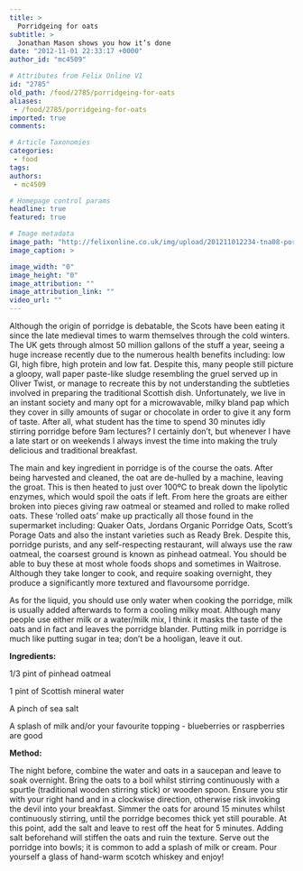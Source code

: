 ```yaml
---
title: >
  Porridgeing for oats
subtitle: >
  Jonathan Mason shows you how it’s done
date: "2012-11-01 22:33:17 +0000"
author_id: "mc4509"

# Attributes from Felix Online V1
id: "2785"
old_path: /food/2785/porridgeing-for-oats
aliases:
 - /food/2785/porridgeing-for-oats
imported: true
comments:

# Article Taxonomies
categories:
 - food
tags:
authors:
 - mc4509

# Homepage control params
headline: true
featured: true

# Image metadata
image_path: "http://felixonline.co.uk/img/upload/201211012234-tna08-porridge-ting.jpg"
image_caption: >

image_width: "0"
image_height: "0"
image_attribution: ""
image_attribution_link: ""
video_url: ""
---
```


Although the origin of porridge is debatable, the Scots have been eating it since the late medieval times to warm themselves through the cold winters. The UK gets through almost 50 million gallons of the stuff a year, seeing a huge increase recently due to the numerous health benefits including: low GI, high fibre, high protein and low fat. Despite this, many people still picture a gloopy, wall paper paste-like sludge resembling the gruel served up in Oliver Twist, or manage to recreate this by not understanding the subtleties involved in preparing the traditional Scottish dish. Unfortunately, we live in an instant society and many opt for a microwavable, milky bland pap which they cover in silly amounts of sugar or chocolate in order to give it any form of taste. After all, what student has the time to spend 30 minutes idly stirring porridge before 9am lectures? I certainly don’t, but whenever I have a late start or on weekends I always invest the time into making the truly delicious and traditional breakfast.

The main and key ingredient in porridge is of the course the oats. After being harvested and cleaned, the oat are de-hulled by a machine, leaving the groat. This is then heated to just over 100ºC to break down the lipolytic enzymes, which would spoil the oats if left. From here the groats are either broken into pieces giving raw oatmeal or steamed and rolled to make rolled oats. These ‘rolled oats’ make up practically all those found in the supermarket including: Quaker Oats, Jordans Organic Porridge Oats, Scott’s Porage Oats and also the instant varieties such as Ready Brek. Despite this, porridge purists, and any self-respecting restaurant, will always use the raw oatmeal, the coarsest ground is known as pinhead oatmeal. You should be able to buy these at most whole foods shops and sometimes in Waitrose. Although they take longer to cook, and require soaking overnight, they produce a significantly more textured and flavoursome porridge.

As for the liquid, you should use only water when cooking the porridge, milk is usually added afterwards to form a cooling milky moat. Although many people use either milk or a water/milk mix, I think it masks the taste of the oats and in fact and leaves the porridge blander. Putting milk in porridge is much like putting sugar in tea; don’t be a hooligan, leave it out.

__Ingredients:__

1/3 pint of pinhead oatmeal

1 pint of Scottish mineral water

A pinch of sea salt

A splash of milk and/or your favourite topping - blueberries or raspberries are good

__Method:__

The night before, combine the water and oats in a saucepan and leave to soak overnight. Bring the oats to a boil whilst stirring continuously with a spurtle (traditional wooden stirring stick) or wooden spoon. Ensure you stir with your right hand and in a clockwise direction, otherwise risk invoking the devil into your breakfast. Simmer the oats for around 15 minutes whilst continuously stirring, until the porridge becomes thick yet still pourable. At this point, add the salt and leave to rest off the heat for 5 minutes. Adding salt beforehand will stiffen the oats and ruin the texture. Serve out the porridge into bowls; it is common to add a splash of milk or cream. Pour yourself a glass of hand-warm scotch whiskey and enjoy!
